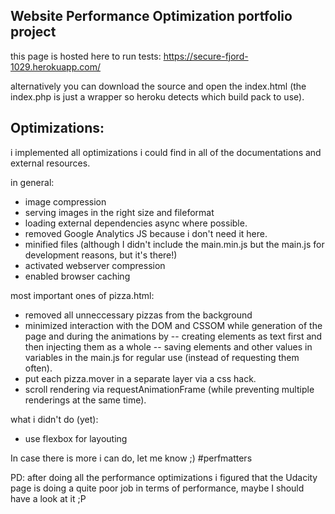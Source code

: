 ## Website Performance Optimization portfolio project

this page is hosted here to run tests: https://secure-fjord-1029.herokuapp.com/

alternatively you can download the source and open the index.html (the index.php is just a wrapper so heroku detects which build pack to use).

## Optimizations:

i implemented all optimizations i could find in all of the documentations and external resources.

in general:
- image compression
- serving images in the right size and fileformat
- loading external dependencies async where possible.
- removed Google Analytics JS because i don't need it here.
- minified files (although I didn't include the main.min.js but the main.js for development reasons, but it's there!)
- activated webserver compression
- enabled browser caching

most important ones of pizza.html:
- removed all unneccessary pizzas from the background
- minimized interaction with the DOM and CSSOM while generation of the page and during the animations by 
-- creating elements as text first and then injecting them as a whole
-- saving elements and other values in variables in the main.js for regular use (instead of requesting them often).
- put each pizza.mover in a separate layer via a css hack.
- scroll rendering via requestAnimationFrame (while preventing multiple renderings at the same time).

what i didn't do (yet):
- use flexbox for layouting

In case there is more i can do, let me know ;) #perfmatters 

PD: after doing all the performance optimizations i figured that the Udacity page is doing a quite poor job in terms of performance, maybe I should have a look at it ;P